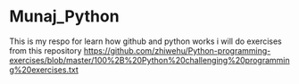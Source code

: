 # Munaj_Python
This is my respo for learn how github and python  works
i will do exercises from this repository https://github.com/zhiwehu/Python-programming-exercises/blob/master/100%2B%20Python%20challenging%20programming%20exercises.txt
